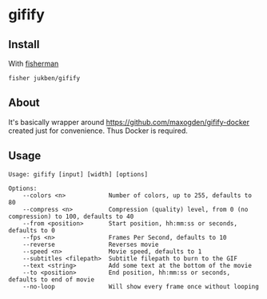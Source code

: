 # gifify

## Install

With [fisherman]

```
fisher jukben/gifify
```

## About

It's basically wrapper around https://github.com/maxogden/gifify-docker created just for convenience. Thus Docker is required.

## Usage

```fish
Usage: gifify [input] [width] [options]
```

```
Options:
    --colors <n>            Number of colors, up to 255, defaults to 80
    --compress <n>          Compression (quality) level, from 0 (no compression) to 100, defaults to 40
    --from <position>       Start position, hh:mm:ss or seconds, defaults to 0
    --fps <n>               Frames Per Second, defaults to 10
    --reverse               Reverses movie
    --speed <n>             Movie speed, defaults to 1
    --subtitles <filepath>  Subtitle filepath to burn to the GIF
    --text <string>         Add some text at the bottom of the movie
    --to <position>         End position, hh:mm:ss or seconds, defaults to end of movie
    --no-loop               Will show every frame once without looping
```

[fisherman]: https://github.com/fisherman/fisherman
